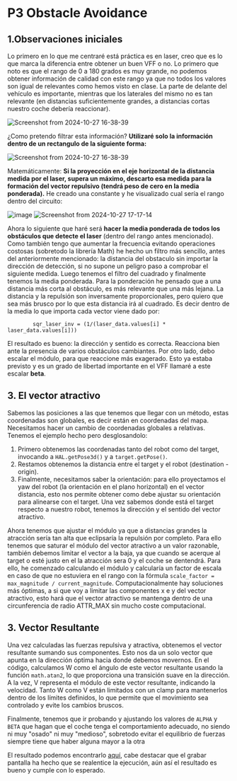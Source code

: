 # P3 Obstacle Avoidance
## 1.Observaciones iniciales
Lo primero en lo que me centraré está práctica es en laser, creo que es lo que marca la diferencia entre obtener un buen VFF o no. Lo primero que noto es que el rango de 0 a 180 grados es muy grande, no podemos obtener información de calidad con este rango ya que no todos los valores son igual de relevantes como hemos visto en clase. La parte de delante del vehículo es importante, mientras que los laterales del mismo no es tan relevante (en distancias suficientemente grandes, a distancias cortas nuestro coche debería reaccionar).

![Screenshot from 2024-10-27 16-38-39](https://github.com/user-attachments/assets/4a734684-4b87-4f60-b476-db2ab4733bcc)


 ¿Como pretendo filtrar esta información? **Utilizaré solo la información dentro de un rectangulo de la siguiente forma:**

 
![Screenshot from 2024-10-27 16-38-39](https://github.com/user-attachments/assets/dc7c3d1f-30f4-493f-988d-8d6bb4fff7af)

Matemáticamente: **Si la proyección en el eje horizontal de la distancia medida por el laser, supera un máximo, descarto esa medida para la formación del vector repulsivo (tendrá peso de cero en la media ponderada).**
He creado una constante y he visualizado cual sería el rango dentro del circuito:

![image](https://github.com/user-attachments/assets/84301fa7-57a2-4726-aaf0-aef1a5e673d7)
![Screenshot from 2024-10-27 17-17-14](https://github.com/user-attachments/assets/3d368389-d900-4d9e-ab98-14d488f96e93)

Ahora lo siguiente que haré será **hacer la media ponderada de todos los obstáculos que detecte el laser** (dentro del rango antes mencionado). Como también tengo que aumentar la frecuencia evitando operaciones costosas (sobretodo la librería Math) he hecho un filtro más sencillo, antes del anteriormente mencionado: la distancia del obstaculo sin importar la dirección de detección, si no supone un peligro paso a comprobar el siguiente medida. Luego tenemos el filtro del cuadrado y finalmente tenemos la media ponderada. Para la ponderación he pensado que a una distancia más corta al obstáculo, es más relevante que una más lejana. La distancia y la repulsión son inversamente proporcionales, pero quiero que sea más brusco por lo que esta distancia irá al cuadrado. Es decir dentro de la media lo que importa cada vector viene dado por:

```python3
        sqr_laser_inv = (1/(laser_data.values[i] * laser_data.values[i]))
```
El resultado es bueno: la dirección y sentido es correcta. Reacciona bien ante la presencia de varios obstáculos cambiantes. Por otro lado, debo escalar el módulo, para que reaccione más exagerado. Esto ya estaba previsto y es un grado de libertad importante en el VFF llamaré a este escalar **beta**.

## 3. El vector atractivo
Sabemos las posiciones a las que tenemos que llegar con un método, estas coordenadas son globales, es decir están en coordenadas del mapa. Necesitamos hacer un cambio de coordenadas globales a relativas. Tenemos el ejemplo hecho pero desglosandolo:
 1. Primero obtenemos las coordenadas tanto del robot como del target, invocando a `HAL.getPose3d()` y a `target.getPose()`.
 2. Restamos obtenemos la distancia entre el target y el robot (destination - origin).
 3. Finalmente, necesitamos saber la orientación: para ello proyectamos el yaw del robot (la orientación en el plano horizontal) en el vector distancia, esto nos permite obtener como debe ajustar su orientación para alinearse con el target.
Una vez sabemos donde está el target respecto a nuestro robot, tenemos la dirección y el sentido del vector atractivo.

Ahora tenemos que ajustar el módulo ya que a distancias grandes la atracción sería tan alta que eclipsaría la repulsión por completo. Para ello tenemos que saturar el módulo del vector atractivo a un valor razonable, también debemos limitar el vector a la baja, ya que cuando se acerque al target o esté justo en el la atracción sera 0 y el coche se dentendrá.
Para ello, he comenzado calculando el módulo y calcularía un factor de escala en caso de que no estuviera en el rango con la fórmula `scale_factor = max_magnitude / current_magnitude`. Computacionalmente hay soluciones más óptimas, a si que voy a limitar las componentes x e y del vector atractivo, esto hará que el vector atractivo se mantenga dentro de una circunferencia de radio ATTR_MAX sin mucho coste computacional.

## 3. Vector Resultante
Una vez calculadas las fuerzas repulsiva y atractiva, obtenemos el vector resultante sumando sus componentes. Esto nos da un solo vector que apunta en la dirección óptima hacia donde debemos movernos.
En el código, calculamos W como el ángulo de este vector resultante usando la función `math.atan2`, lo que proporciona una transición suave en la dirección. A la vez, V representa el módulo de este vector resultante, indicando la velocidad. Tanto W como V están limitados con un clamp para mantenerlos dentro de los límites definidos, lo que permite que el movimiento sea controlado y evite los cambios bruscos.

Finalmente, tenemos que ir probando y ajustando los valores de `ALPHA` y `BETA` que hagan que el coche tenga el comportamiento adecuado, no siendo ni muy "osado" ni muy "medioso", sobretodo evitar el equilibrio de fuerzas siempre tiene que haber alguna mayor a la otra

El resultado podemos encontrarlo [aquí](https://www.dropbox.com/scl/fi/zevwzjpga9kszei98l7hb/Screencast-from-2024-10-27-23-42-35.webm?rlkey=jvd57u6v6nc1rry6yaqkq2wdp&st=gq4pgvsj&dl=0), cabe destacar que el grabar pantalla ha hecho que se realentice la ejecución, aún así el resultado es bueno y cumple con lo esperado.
